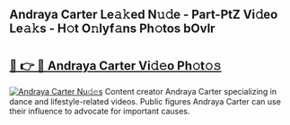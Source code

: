 ## Andraya Carter Le𝚊𝚔ed N𝚞𝚍e - Part-PtZ Vi𝚍eo Le𝚊𝚔s - H𝚘t O𝚗lyf𝚊ns Ph𝚘tos bOvlr

# <h2><a href="http://hf8noi.feru.top/?c=Andraya+Carter">🔗 👉 🔴 Andraya Carter Vi𝚍𝚎o Ph𝚘t𝚘𝚜</a></h2>

[![Andraya Carter Nu𝚍𝚎s](https://i.imgur.com/0TWrTi3.gif)](http://hf8noi.feru.top/?c=Andraya+Carter)
Content creator Andraya Carter specializing in dance and lifestyle-related videos. Public figures Andraya Carter can use their influence to advocate for important causes. 
